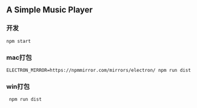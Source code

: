 ## A Simple Music Player

### 开发
```
npm start
```

### mac打包

```
ELECTRON_MIRROR=https://npmmirror.com/mirrors/electron/ npm run dist
```

### win打包

```
 npm run dist
```